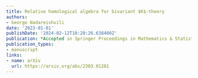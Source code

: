 ```yaml
---
title: Relative homological algebra for bivariant $K$-theory
authors:
- George Nadareishvili
date: '2023-01-01'
publishDate: '2024-02-12T10:20:26.638400Z'
publication: *Accepted in Springer Proceedings in Mathematics & Statistics*
publication_types:
- manuscript
links:
- name: arXiv
  url: https://arxiv.org/abs/2303.01281
---
```

